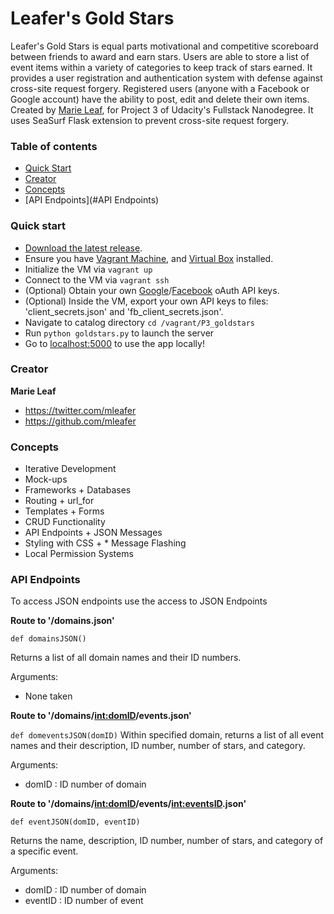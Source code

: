 # Leafer's Gold Stars

Leafer's Gold Stars is equal parts motivational and competitive scoreboard between friends to award and earn stars. Users are able to store a list of event items within a variety of categories to keep track of stars earned. It provides a user registration and authentication system with defense against cross-site request forgery. Registered users (anyone with a Facebook or Google account) have the ability to post, edit and delete their own items. Created by [Marie Leaf](https://twitter.com/mleafer), for Project 3 of Udacity's Fullstack Nanodegree. It uses SeaSurf Flask extension to prevent cross-site request forgery.


### Table of contents

* [Quick Start](#quick-start)
* [Creator](#creator)
* [Concepts](#concepts)
* [API Endpoints](#API Endpoints)

### Quick start

* [Download the latest release](https://github.com/mleafer/fullstacknanodegree/archive/master.zip).
* Ensure you have [Vagrant Machine](https://www.vagrantup.com/), and [Virtual Box](https://www.virtualbox.org/) installed.
* Initialize the VM via `vagrant up`
* Connect to the VM via `vagrant ssh`
* (Optional) Obtain your own [Google](https://console.developers.google.com)/[Facebook](https://developers.facebook.com/) oAuth API keys.
* (Optional) Inside the VM, export your own API keys to files: 'client_secrets.json' and 'fb_client_secrets.json'.
* Navigate to catalog directory `cd /vagrant/P3_goldstars`
* Run `python goldstars.py` to launch the server
* Go to [localhost:5000](http://localhost:5000/domains/) to use the app locally! 


### Creator

**Marie Leaf**

* <https://twitter.com/mleafer>
* <https://github.com/mleafer>

### Concepts 
* Iterative Development
* Mock-ups
* Frameworks + Databases
* Routing + url_for
* Templates + Forms
* CRUD Functionality
* API Endpoints + JSON Messages
* Styling with CSS + * Message Flashing
* Local Permission Systems

### API Endpoints
To access JSON endpoints use the access to JSON Endpoints

**Route to '/domains.json'**

`def domainsJSON()`

Returns a list of all domain names and their ID numbers.

Arguments:
- None taken

**Route to '/domains/<int:domID>/events.json'**

`def domeventsJSON(domID)`
Within specified domain, returns a list of all event names and their description, ID number, number of stars, and category.

Arguments:
- domID : ID number of domain

**Route to '/domains/<int:domID>/events/<int:eventsID>.json'**

`def eventJSON(domID, eventID)`

Returns the name, description, ID number, number of stars, and category of a specific event.

Arguments:
- domID : ID number of domain
- eventID : ID number of event